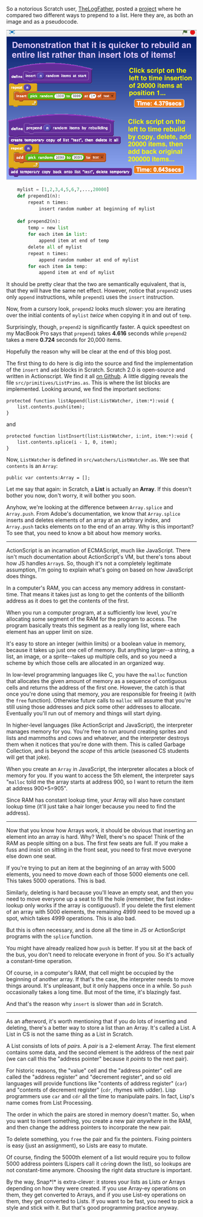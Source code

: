 So a notorious Scratch user,
[TheLogFather](http://scratch.mit.edu/users/TheLogFather/), posted a
[project](http://scratch.mit.edu/projects/41196030/) where he compared two
different ways to prepend to a list. Here they are, as both an image and as
a pseudocode.

![The project](/static/scratch-splice.png)

```python
    mylist = [1,2,3,4,5,6,7,...,20000]
    def prepend1(n):
        repeat n times:
            insert random number at beginning of mylist
    
    def prepend2(n):
        temp = new list
        for each item in list:
            append item at end of temp
        delete all of mylist
        repeat n times:
            append random number at end of mylist
        for each item in temp:
            append item at end of mylist
```

It should be pretty clear that the two are semantically equivalent, that is,
that they will have the same net effect. However, notice that `prepend2` uses
only `append` instructions, while `prepend1` uses the `insert` instruction.

Now, from a cursory look, `prepend2` looks much slower: you are iterating over
the initial contents of `mylist` *twice* when copying it in and out of `temp`.

Surprisingly, though, `prepend2` is significantly faster. A quick speedtest
on my MacBook Pro says that `prepend1` takes **4.616** seconds while `prepend2`
takes a mere **0.724** seconds for 20,000 items.

Hopefully the reason why will be clear at the end of this blog post.

The first thing to do here is dig into the source and find the implementation
of the `insert` and `add` blocks in Scratch. Scratch 2.0 is open-source and
written in Actionscript. We find it all [on
Github](https://github.com/LLK/scratch-flash/). A little digging reveals the
file `src/primitives/ListPrims.as`. This is where the list blocks are
implemented. Looking around, we find the important sections:

    protected function listAppend(list:ListWatcher, item:*):void {
        list.contents.push(item);
    }

and

    protected function listInsert(list:ListWatcher, i:int, item:*):void {
        list.contents.splice(i - 1, 0, item);
    }

Now, `ListWatcher` is defined in `src/watchers/ListWatcher.as`. We see that
`contents` is an `Array`:

    public var contents:Array = [];

Let me say that again: in Scratch, a **List** is actually an **Array**. If this
doesn't bother you now, don't worry, it will bother you soon.

Anyhow, we're looking at the difference between `Array.splice` and
`Array.push`. From Adobe's documentation, we know that `Array.splice` inserts
and deletes elements of an array at an arbitrary index, and `Array.push` tacks
elements on to the end of an array. Why is this important? To see that, you
need to know a bit about how memory works.

---

ActionScript is an incarnation of ECMAScript, much like JavaScript. There isn't
much documentation about ActionScript's VM, but there's tons about how JS
handles `Array`s. So, though it's not a completely legitimate assumption, I'm
going to explain what's going on based on how JavaScript does things.

In a computer's RAM, you can access any memory address in constant-time. That
means it takes just as long to get the contents of the billionth address as it
does to get the contents of the first.

When you run a computer program, at a sufficiently low level, you're allocating
some segment of the RAM for the program to access. The program basically treats
this segment as a really long list, where each element has an upper limit on
size.

It's easy to store an integer (within limits) or a boolean value in memory,
because it takes up just one cell of memory. But anything larger--a string, a
list, an image, or a sprite--takes up multiple cells, and so you need a scheme
by which those cells are allocated in an organized way.

In low-level programming languages like C, you have the `malloc` function that
allocates the given amount of memory as a sequence of contiguous cells and
returns the address of the first one. However, the catch is that once you're
done using that memory, *you* are responsible for freeing it (with the `free`
function). Otherwise future calls to `malloc` will assume that you're still
using those addresses and pick some other addresses to allocate. Eventually
you'll run out of memory and things will start dying.

In higher-level languages (like ActionScript and JavaScript), the interpreter
manages memory for you. You're free to run around creating sprites and lists
and mammoths and cows and whatever, and the interpreter destroys them when it
notices that you're done with them. This is called Garbage Collection, and is
beyond the *scope* of this article (seasoned CS students will get that joke).

When you create an `Array` in JavaScript, the interpreter allocates a block of
memory for you. If you want to access the 5th element, the interpreter says
"`malloc` told me the array starts at address 900, so I want to return the item
at address 900+5=905".

Since RAM has constant lookup time, your Array will also have constant lookup
time (it'll just take a hair longer because you need to find the address).

---

Now that you know how Arrays work, it should be obvious that inserting an
element into an array is hard. Why? Well, there's no space! Think of the RAM as
people sitting on a bus. The first few seats are full. If you make a fuss and
insist on sitting in the front seat, you need to first move everyone else down
one seat.

If you're trying to put an item at the beginning of an array with 5000
elements, you need to move down each of those 5000 elements one cell. This
takes 5000 operations. This is bad.

Similarly, deleting is hard because you'll leave an empty seat, and then you
need to move everyone up a seat to fill the hole (remember, the fast
index-lookup only works if the array is contiguous!). If you delete the first
element of an array with 5000 elements, the remaining 4999 need to be moved up
a spot, which takes 4999 operations. This is also bad.

But this is often necessary, and is done all the time in JS or ActionScript
programs with the `splice` function.

You might have already realized how `push` is better. If you sit at the back of
the bus, you don't need to relocate everyone in front of you. So it's actually
a constant-time operation.

Of course, in a computer's RAM, that cell might be occupied by the beginning of
another array. If that's the case, the interpreter needs to move things around.
It's unpleasant, but it only happens once in a while. So `push` occasionally
takes a long time. But most of the time, it's blazingly fast.

And that's the reason why `insert` is slower than `add` in Scratch.

---

As an afterword, it's worth mentioning that if you do lots of inserting and
deleting, there's a better way to store a list than an Array. It's called a
List. A List in CS is not the same thing as a List in Scratch.

A List consists of lots of *pairs*. A *pair* is a 2-element Array. The first
element contains some data, and the second element is the address of the next
pair (we can call this the "address pointer" because it *points* to the next
pair).

For historic reasons, the "value" cell and the "address pointer" cell are
called the "address register" and "decrement register", and so old languages
will provide functions like "contents of address register" (`car`) and
"contents of decrement register" (`cdr`, rhymes with udder). Lisp programmers
use `car` and `cdr` all the time to manipulate pairs. In fact, Lisp's name
comes from List Processing.

The order in which the pairs are stored in memory doesn't matter. So, when you
want to insert something, you create a new pair *anywhere* in the RAM, and then
change the address pointers to incorporate the new pair.

To delete something, you `free` the pair and fix the pointers. Fixing pointers
is easy (just an assignment), so Lists are easy to mutate.

Of course, finding the 5000th element of a list would require you to follow
5000 address pointers (Lispers call it `cdr`ing down the list), so lookups are
not constant-time anymore. Choosing the right data structure is important.

By the way, Snap*!* is extra-clever: it stores your lists as Lists *or* Arrays
depending on how they were created. If you use Array-ey operations on them,
they get converted to Arrays, and if you use List-ey operations on them, they
get converted to Lists. If you want to be fast, you need to pick a style and
stick with it. But that's good programming practice anyway.
